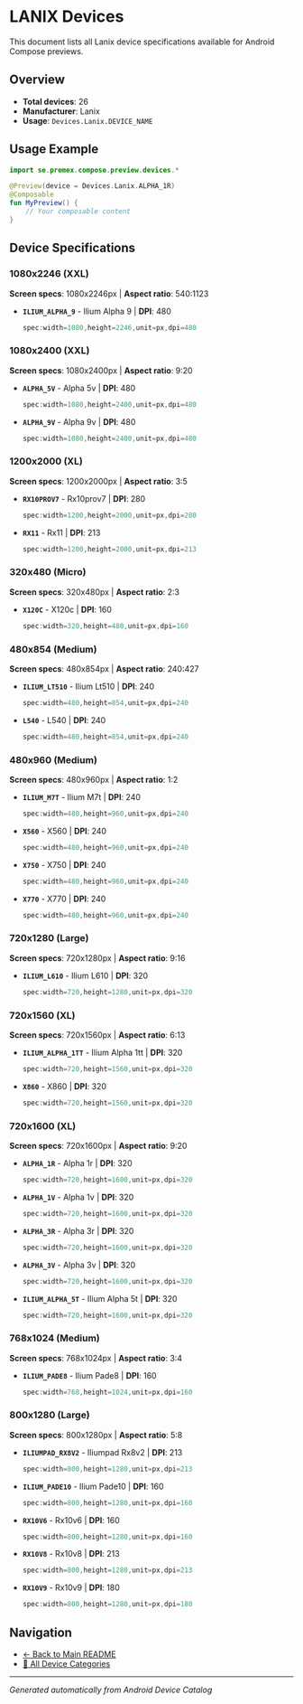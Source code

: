 # LANIX Devices

This document lists all Lanix device specifications available for Android Compose previews.

## Overview

- **Total devices**: 26
- **Manufacturer**: Lanix
- **Usage**: `Devices.Lanix.DEVICE_NAME`

## Usage Example

```kotlin
import se.premex.compose.preview.devices.*

@Preview(device = Devices.Lanix.ALPHA_1R)
@Composable
fun MyPreview() {
    // Your composable content
}
```

## Device Specifications

### 1080x2246 (XXL)

**Screen specs**: 1080x2246px | **Aspect ratio**: 540:1123

- **`ILIUM_ALPHA_9`** - Ilium Alpha 9 | **DPI**: 480
  ```kotlin
  spec:width=1080,height=2246,unit=px,dpi=480
  ```

### 1080x2400 (XXL)

**Screen specs**: 1080x2400px | **Aspect ratio**: 9:20

- **`ALPHA_5V`** - Alpha 5v | **DPI**: 480
  ```kotlin
  spec:width=1080,height=2400,unit=px,dpi=480
  ```

- **`ALPHA_9V`** - Alpha 9v | **DPI**: 480
  ```kotlin
  spec:width=1080,height=2400,unit=px,dpi=480
  ```

### 1200x2000 (XL)

**Screen specs**: 1200x2000px | **Aspect ratio**: 3:5

- **`RX10PROV7`** - Rx10prov7 | **DPI**: 280
  ```kotlin
  spec:width=1200,height=2000,unit=px,dpi=280
  ```

- **`RX11`** - Rx11 | **DPI**: 213
  ```kotlin
  spec:width=1200,height=2000,unit=px,dpi=213
  ```

### 320x480 (Micro)

**Screen specs**: 320x480px | **Aspect ratio**: 2:3

- **`X120C`** - X120c | **DPI**: 160
  ```kotlin
  spec:width=320,height=480,unit=px,dpi=160
  ```

### 480x854 (Medium)

**Screen specs**: 480x854px | **Aspect ratio**: 240:427

- **`ILIUM_LT510`** - Ilium Lt510 | **DPI**: 240
  ```kotlin
  spec:width=480,height=854,unit=px,dpi=240
  ```

- **`L540`** - L540 | **DPI**: 240
  ```kotlin
  spec:width=480,height=854,unit=px,dpi=240
  ```

### 480x960 (Medium)

**Screen specs**: 480x960px | **Aspect ratio**: 1:2

- **`ILIUM_M7T`** - Ilium M7t | **DPI**: 240
  ```kotlin
  spec:width=480,height=960,unit=px,dpi=240
  ```

- **`X560`** - X560 | **DPI**: 240
  ```kotlin
  spec:width=480,height=960,unit=px,dpi=240
  ```

- **`X750`** - X750 | **DPI**: 240
  ```kotlin
  spec:width=480,height=960,unit=px,dpi=240
  ```

- **`X770`** - X770 | **DPI**: 240
  ```kotlin
  spec:width=480,height=960,unit=px,dpi=240
  ```

### 720x1280 (Large)

**Screen specs**: 720x1280px | **Aspect ratio**: 9:16

- **`ILIUM_L610`** - Ilium L610 | **DPI**: 320
  ```kotlin
  spec:width=720,height=1280,unit=px,dpi=320
  ```

### 720x1560 (XL)

**Screen specs**: 720x1560px | **Aspect ratio**: 6:13

- **`ILIUM_ALPHA_1TT`** - Ilium Alpha 1tt | **DPI**: 320
  ```kotlin
  spec:width=720,height=1560,unit=px,dpi=320
  ```

- **`X860`** - X860 | **DPI**: 320
  ```kotlin
  spec:width=720,height=1560,unit=px,dpi=320
  ```

### 720x1600 (XL)

**Screen specs**: 720x1600px | **Aspect ratio**: 9:20

- **`ALPHA_1R`** - Alpha 1r | **DPI**: 320
  ```kotlin
  spec:width=720,height=1600,unit=px,dpi=320
  ```

- **`ALPHA_1V`** - Alpha 1v | **DPI**: 320
  ```kotlin
  spec:width=720,height=1600,unit=px,dpi=320
  ```

- **`ALPHA_3R`** - Alpha 3r | **DPI**: 320
  ```kotlin
  spec:width=720,height=1600,unit=px,dpi=320
  ```

- **`ALPHA_3V`** - Alpha 3v | **DPI**: 320
  ```kotlin
  spec:width=720,height=1600,unit=px,dpi=320
  ```

- **`ILIUM_ALPHA_5T`** - Ilium Alpha 5t | **DPI**: 320
  ```kotlin
  spec:width=720,height=1600,unit=px,dpi=320
  ```

### 768x1024 (Medium)

**Screen specs**: 768x1024px | **Aspect ratio**: 3:4

- **`ILIUM_PADE8`** - Ilium Pade8 | **DPI**: 160
  ```kotlin
  spec:width=768,height=1024,unit=px,dpi=160
  ```

### 800x1280 (Large)

**Screen specs**: 800x1280px | **Aspect ratio**: 5:8

- **`ILIUMPAD_RX8V2`** - Iliumpad Rx8v2 | **DPI**: 213
  ```kotlin
  spec:width=800,height=1280,unit=px,dpi=213
  ```

- **`ILIUM_PADE10`** - Ilium Pade10 | **DPI**: 160
  ```kotlin
  spec:width=800,height=1280,unit=px,dpi=160
  ```

- **`RX10V6`** - Rx10v6 | **DPI**: 160
  ```kotlin
  spec:width=800,height=1280,unit=px,dpi=160
  ```

- **`RX10V8`** - Rx10v8 | **DPI**: 213
  ```kotlin
  spec:width=800,height=1280,unit=px,dpi=213
  ```

- **`RX10V9`** - Rx10v9 | **DPI**: 180
  ```kotlin
  spec:width=800,height=1280,unit=px,dpi=180
  ```

## Navigation

- [← Back to Main README](../../README.md)
- [📱 All Device Categories](../README.md)

---
*Generated automatically from Android Device Catalog*
